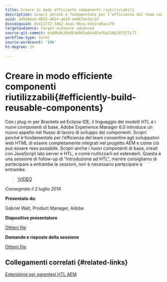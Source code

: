 ```yaml
---
title: Creare in modo efficiente componenti riutilizzabili
description: Scopri perché è fondamentale per l’efficienza del team consentire agli sviluppatori web HTML di essere completamente integrati nel progetto AEM e come ciò può essere reso possibile. Scopri anche i nuovi componenti di base, creati con JavaScript lato server e HTL, e come riutilizzarli ed estenderli.
uuid: 445d4ead-8055-4624-a618-edd67ee3ec2d
discoiquuid: 8c411732-3462-4ea1-9bca-e3e1cd6ac3f0
targetaudience: target-audience advanced
source-git-commit: edd0bdb28a9b3d065a64a95af6a216b747577c77
workflow-type: tm+mt
source-wordcount: '196'
ht-degree: 2%

---
```


# Creare in modo efficiente componenti riutilizzabili{#efficiently-build-reusable-components}

Con i plug-in per Brackets ed Eclipse IDE, il linguaggio dei modelli HTL e i nuovi componenti di base, Adobe Experience Manager 6.0 introduce un nuovo aspetto nel flusso di lavoro di sviluppo dei componenti. Scopri perché è fondamentale per l’efficienza del team consentire agli sviluppatori web HTML di essere completamente integrati nel progetto AEM e come ciò può essere reso possibile. Scopri anche i nuovi componenti di base, creati con JavaScript lato server e HTL, e come riutilizzarli ed estenderli. Questa è una sessione di follow-up di &quot;Introduzione ad HTL&quot;, mentre consigliamo di partecipare a entrambe le sessioni, non è necessario partecipare a entrambe.

>[!VIDEO](https://video.tv.adobe.com/v/19503/?quality=9)

*Consegnato il 2 luglio 2014*

**Presentato da:**

Gabriel Walt, Product Manager, Adobe

**Diapositive presentatore**

[Ottieni file](assets/efficiently-build-reusable-components.pdf)

**Domande e risposte della sessione**

[Ottieni file](assets/efficiently-build-reusable-components-q-a.pdf)

## Collegamenti correlati {#related-links}

[Estensione per parentesi HTL AEM](https://github.com/Adobe-Marketing-Cloud/aem-brackets-extension#AEM6#BeautifulMarkup)

<!--
[Get back to the Overview](https://helpx.adobe.com/experience-manager/kt/eseminars/gems/aem-index.html)
-->
